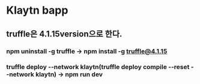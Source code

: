 # Klaytn bapp
## truffle은 4.1.15version으로 한다.
### npm uninstall -g truffle -> npm install -g truffle@4.1.15
### truffle deploy --network klaytn(truffle deploy compile --reset --network klaytn)  -> npm run dev
